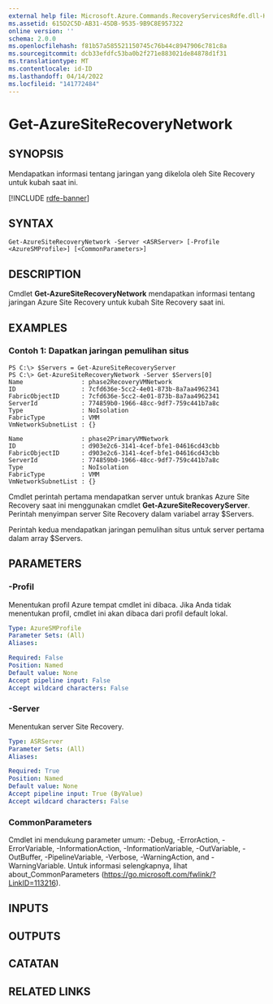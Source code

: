 ```yaml
---
external help file: Microsoft.Azure.Commands.RecoveryServicesRdfe.dll-Help.xml
ms.assetid: 615D2C5D-AB31-45DB-9535-9B9C8E957322
online version: ''
schema: 2.0.0
ms.openlocfilehash: f81b57a585521150745c76b44c8947906c781c8a
ms.sourcegitcommit: dcb33efdfc53ba0b2f271e883021de84878d1f31
ms.translationtype: MT
ms.contentlocale: id-ID
ms.lasthandoff: 04/14/2022
ms.locfileid: "141772484"
---
```

# Get-AzureSiteRecoveryNetwork

## SYNOPSIS
Mendapatkan informasi tentang jaringan yang dikelola oleh Site Recovery untuk kubah saat ini.

[!INCLUDE [rdfe-banner](../../includes/rdfe-banner.md)]

## SYNTAX

```
Get-AzureSiteRecoveryNetwork -Server <ASRServer> [-Profile <AzureSMProfile>] [<CommonParameters>]
```

## DESCRIPTION
Cmdlet **Get-AzureSiteRecoveryNetwork** mendapatkan informasi tentang jaringan Azure Site Recovery untuk kubah Site Recovery saat ini.

## EXAMPLES

### Contoh 1: Dapatkan jaringan pemulihan situs
```
PS C:\> $Servers = Get-AzureSiteRecoveryServer
PS C:\> Get-AzureSiteRecoveryNetwork -Server $Servers[0]
Name                : phase2RecoveryVMNetwork
ID                  : 7cfd636e-5cc2-4e01-873b-8a7aa4962341
FabricObjectID      : 7cfd636e-5cc2-4e01-873b-8a7aa4962341
ServerId            : 774859b0-1966-48cc-9df7-759c441b7a8c
Type                : NoIsolation
FabricType          : VMM
VmNetworkSubnetList : {}

Name                : phase2PrimaryVMNetwork
ID                  : d903e2c6-3141-4cef-bfe1-04616cd43cbb
FabricObjectID      : d903e2c6-3141-4cef-bfe1-04616cd43cbb
ServerId            : 774859b0-1966-48cc-9df7-759c441b7a8c
Type                : NoIsolation
FabricType          : VMM
VmNetworkSubnetList : {}
```

Cmdlet perintah pertama mendapatkan server untuk brankas Azure Site Recovery saat ini menggunakan cmdlet **Get-AzureSiteRecoveryServer**.
Perintah menyimpan server Site Recovery dalam variabel array $Servers.

Perintah kedua mendapatkan jaringan pemulihan situs untuk server pertama dalam array $Servers.

## PARAMETERS

### -Profil
Menentukan profil Azure tempat cmdlet ini dibaca.
Jika Anda tidak menentukan profil, cmdlet ini akan dibaca dari profil default lokal.

```yaml
Type: AzureSMProfile
Parameter Sets: (All)
Aliases: 

Required: False
Position: Named
Default value: None
Accept pipeline input: False
Accept wildcard characters: False
```

### -Server
Menentukan server Site Recovery.

```yaml
Type: ASRServer
Parameter Sets: (All)
Aliases: 

Required: True
Position: Named
Default value: None
Accept pipeline input: True (ByValue)
Accept wildcard characters: False
```

### CommonParameters
Cmdlet ini mendukung parameter umum: -Debug, -ErrorAction, -ErrorVariable, -InformationAction, -InformationVariable, -OutVariable, -OutBuffer, -PipelineVariable, -Verbose, -WarningAction, and -WarningVariable. Untuk informasi selengkapnya, lihat about_CommonParameters (https://go.microsoft.com/fwlink/?LinkID=113216).

## INPUTS

## OUTPUTS

## CATATAN

## RELATED LINKS




